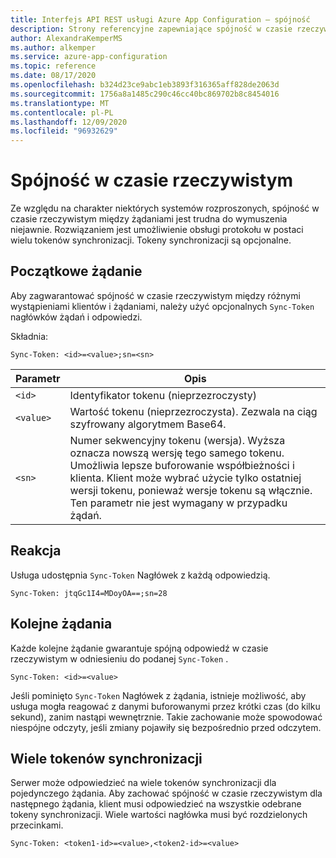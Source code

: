 ```yaml
---
title: Interfejs API REST usługi Azure App Configuration — spójność
description: Strony referencyjne zapewniające spójność w czasie rzeczywistym za pomocą interfejsu API REST usługi Azure App Configuration
author: AlexandraKemperMS
ms.author: alkemper
ms.service: azure-app-configuration
ms.topic: reference
ms.date: 08/17/2020
ms.openlocfilehash: b324d23ce9abc1eb3893f316365aff828de2063d
ms.sourcegitcommit: 1756a8a1485c290c46cc40bc869702b8c8454016
ms.translationtype: MT
ms.contentlocale: pl-PL
ms.lasthandoff: 12/09/2020
ms.locfileid: "96932629"
---
```

# <a name="real-time-consistency"></a>Spójność w czasie rzeczywistym

Ze względu na charakter niektórych systemów rozproszonych, spójność w czasie rzeczywistym między żądaniami jest trudna do wymuszenia niejawnie. Rozwiązaniem jest umożliwienie obsługi protokołu w postaci wielu tokenów synchronizacji. Tokeny synchronizacji są opcjonalne.

## <a name="initial-request"></a>Początkowe żądanie

Aby zagwarantować spójność w czasie rzeczywistym między różnymi wystąpieniami klientów i żądaniami, należy użyć opcjonalnych `Sync-Token` nagłówków żądań i odpowiedzi.

Składnia:

```http
Sync-Token: <id>=<value>;sn=<sn>
```

|Parametr|Opis|
|--|--|
| `<id>` | Identyfikator tokenu (nieprzezroczysty) |
| `<value>` | Wartość tokenu (nieprzezroczysta). Zezwala na ciąg szyfrowany algorytmem Base64. |
| `<sn>` | Numer sekwencyjny tokenu (wersja). Wyższa oznacza nowszą wersję tego samego tokenu. Umożliwia lepsze buforowanie współbieżności i klienta. Klient może wybrać użycie tylko ostatniej wersji tokenu, ponieważ wersje tokenu są włącznie. Ten parametr nie jest wymagany w przypadku żądań. |

## <a name="response"></a>Reakcja

Usługa udostępnia `Sync-Token` Nagłówek z każdą odpowiedzią.

```http
Sync-Token: jtqGc1I4=MDoyOA==;sn=28
```

## <a name="subsequent-requests"></a>Kolejne żądania

Każde kolejne żądanie gwarantuje spójną odpowiedź w czasie rzeczywistym w odniesieniu do podanej `Sync-Token` .

```http
Sync-Token: <id>=<value>
```

Jeśli pominięto `Sync-Token` Nagłówek z żądania, istnieje możliwość, aby usługa mogła reagować z danymi buforowanymi przez krótki czas (do kilku sekund), zanim nastąpi wewnętrznie. Takie zachowanie może spowodować niespójne odczyty, jeśli zmiany pojawiły się bezpośrednio przed odczytem.

## <a name="multiple-sync-tokens"></a>Wiele tokenów synchronizacji

Serwer może odpowiedzieć na wiele tokenów synchronizacji dla pojedynczego żądania. Aby zachować spójność w czasie rzeczywistym dla następnego żądania, klient musi odpowiedzieć na wszystkie odebrane tokeny synchronizacji. Wiele wartości nagłówka musi być rozdzielonych przecinkami.

```http
Sync-Token: <token1-id>=<value>,<token2-id>=<value>
```
